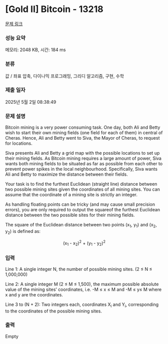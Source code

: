 # [Gold II] Bitcoin - 13218 

[문제 링크](https://www.acmicpc.net/problem/13218) 

### 성능 요약

메모리: 2048 KB, 시간: 184 ms

### 분류

값 / 좌표 압축, 다이나믹 프로그래밍, 그리디 알고리즘, 구현, 수학

### 제출 일자

2025년 5월 2일 08:38:49

### 문제 설명

<p>Bitcoin mining is a very power consuming task. One day, both Ali and Betty wish to start their own mining fields (one field for each of them) in central of Cheras. Hence, Ali and Betty went to Siva, the Mayor of Cheras, to request for locations.</p>

<p>Siva presents Ali and Betty a grid map with the possible locations to set up their mining fields. As Bitcoin mining requires a large amount of power, Siva wants both mining fields to be situated as far as possible from each other to prevent power spikes in the local neighbourhood. Specifically, Siva wants Ali and Betty to maximize the distance between their fields.</p>

<p>Your task is to find the furthest Euclidean (straight line) distance between two possible mining sites given the coordinates of all mining sites. You can assume that the coordinate of a mining site is strictly an integer.</p>

<p>As handling floating points can be tricky (and may cause small precision errors), you are only required to output the square​of the furthest Euclidean distance between the two possible sites for their mining fields.</p>

<p>The square of the Euclidean distance between two points (x<sub>1</sub>, y<sub>1</sub>) and (x<sub>2</sub>, y<sub>2</sub>) is defined as:</p>

<p style="text-align:center">(x<sub>1</sub> - x<sub>2</sub>)<sup>2</sup> + (y<sub>1</sub> - y<sub>2</sub>)<sup>2</sup></p>

### 입력 

 <p>Line 1: A single integer N​, the number of possible mining sites. (2 ≤ N ≤ 1,000,000)</p>

<p>Line 2: A single integer M​ (2 ≤ M ≤ 1,500), the maximum possible absolute value of the mining sites’ coordinates, i.e. -M ≤ x ≤ M and -M ≤ y≤ M where x and y are the coordinates.</p>

<p>Line 3 to (N + 2): Two integers each, coordinates X​<sub>i</sub> ​​and Y<sub>i</sub>​, corresponding to the coordinates of the possible mining sites.</p>

### 출력 

 Empty

